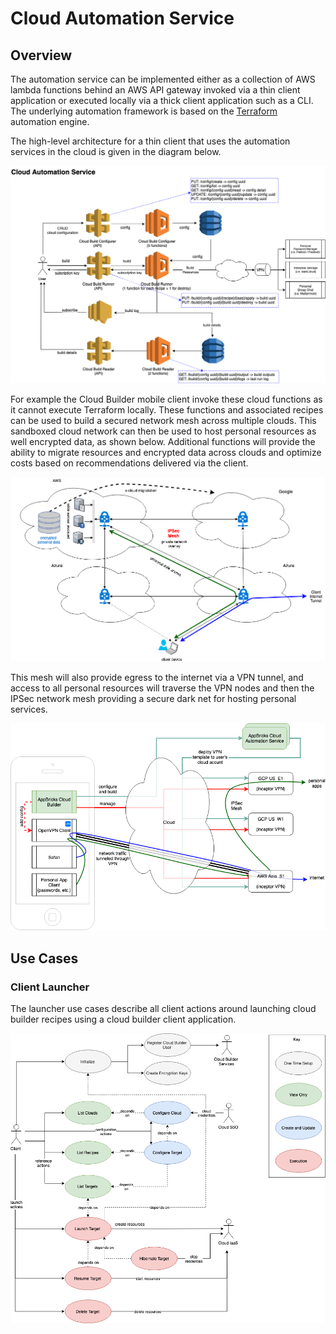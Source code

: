 # Cloud Automation Service

## Overview

The automation service can be implemented either as a collection of AWS lambda functions behind an AWS API gateway invoked via a thin client application or executed locally via a thick client application such as a CLI. The underlying automation framework is based on the [Terraform](https://terraform.io) automation engine.

The high-level architecture for a thin client that uses the automation services in the cloud is given in the diagram below.

![alt text](images/automation-services.png "Cloud Builder Automation Service")

For example the Cloud Builder mobile client invoke these cloud functions as it cannot execute Terraform locally. These functions and associated recipes can be used to build a secured network mesh across multiple clouds. This sandboxed cloud network can then be used to host personal resources as well encrypted data, as shown below. Additional functions will provide the ability to migrate resources and encrypted data across clouds and optimize costs based on recommendations delivered via the client.

![alt text](images/network-mesh.png "Cloud Builder Network Mesh")

This mesh will also provide egress to the internet via a VPN tunnel, and access to all personal resources will traverse the VPN nodes and then the IPSec network mesh providing a secure dark net for hosting personal services.

![alt text](images/client-access.png "Cloud Builder Client")

## Use Cases

### Client Launcher

The launcher use cases describe all client actions around launching cloud builder recipes using a cloud builder client application.

![alt text](images/client-use-cases.png "Client Use Cases")
